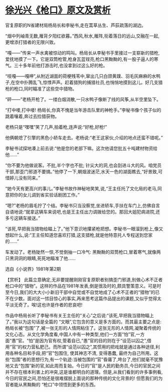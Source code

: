 # [徐光兴《枪口》原文及赏析](https://www.vrrw.net/wx/15340.html)

官复原职的N省建材局杨局长和李秘书,走在蒿草丛生、芦荻疏落的湖边。

“烟中列岫青无数,雁背夕阳红欲暮。”西风,秋水,雁阵,衔着落日的远山,交融在一起,更增添打猎者的无限兴致。

“嘎——”传来一声水禽被惊动的鸣叫。杨局长从李秘书手里接过一支崭新的猎枪,爱抚地摸了一下。它是双筒枪管,枪身瓦蓝锃亮,枪口黑黝黝的,有一股子逼人的寒气。三十多年前他打游击时,也没拿到过这么好的枪。

“吱嘎——嘎呷”,从附近湖面的荷梗残苇中,窜出几只白颈黄蹼、羽毛灰麻麻的水鸭子,在空中扑腾乱飞,惊悸声声。赶着猎狗的捕猎社员,也悄悄地摸到这儿。好几支猎枪的枪口,同时瞄准了这些空中猎物。

“砰——”老杨开枪了。一缕白烟消散,一只水鸭子像断了线的风筝,从半空里坠下。

“打中喽,打中喽! 杨局长,你真不愧是当年游击队里的神枪手。”李秘书像个孩子似的跳着嚷着,奔过去捡猎获物。

老杨只是“嘿嘿”笑了几声,拍着枪,连声说:“好枪,好枪!”

他俩朝熄了引擎的黑色小轿车走去。老杨说:“老王这家伙,介绍的地点还蛮不错呢。”

李秘书试探地凑上前去说:“他是您的老部下嘛。这次他请您批五十吨建材物资给他……”

“你不要为他做说客。不批,半个字也不批; 针尖大的洞,也会刮进斗大的风。咱党员干部,那歪门邪道不要搞。”他停了一下,朝烟波迷茫,水天一色的湖面瞧去,“好景致,可惜婷儿没有同来。”

“她今天有更高兴的事儿。”李秘书故作神秘地笑笑,说,“王主任托了文化局的老马,同意把你的女儿调到省实验话剧团工作。”

“嗯?”老杨的眉毛拧了个结。李秘书只当没察觉,坐进轿车,手扶在车门上,仿佛自言自语地说:“就拿这辆车来说吧,也是王主任出力调拨给您的。那回大姐犯病进院,还多亏这辆车接送。”

“该死,早把我当猎物给瞄上了。”他下意识地攥紧枪把想。李秘书一眼溜到枪上,像又想起什么,说:“王主任知道您喜欢打猎,这支猎枪,就是他特意托人专程送到您家的……”

车发动了。老杨陡然一惊,不觉倒抽一口冷气: 黑黝黝的双筒枪口,冒着寒气,就像两只黑洞洞的眼睛,死死地瞄准了他……

选自《小说界》1981年第2期



【赏析】 此篇立意确定,无非要提醒刚刚官复原职者别搞歪门邪道,别做心术不正者枪口中的“猎物”。这样的作品在1981年发表,倒是很及时的,颇具警策意义。可是时至今日,我们的大大小小新旧干部中自觉或不自觉地成了心术不正者的“猎物”的已不在少数。面对这一怵目惊心的事实,再来思考这篇作品提出的课题,又似乎觉得太平淡无奇了。唉!这也许是作者的悲哀吧!

作品中杨局长听了李秘书有关王主任的“关心”之后说:“该死,早把我当猎物瞄上了。”我以为这句话是全篇的 “文眼”,它包含的意义是多方面的。而其最主要之点是: 杨局长被“包围”了,被一张无形的人情网粘住了。这张无形的人情网,凝聚着传统的文化心态。从文化学角度看,中国人中有一种类型,他们一方面“怕”官,一方面“愚”官。“怕”是因为官有权,管着自已,“愚”官的目的则在于“设范以囚之”,借用“官”的权力营私肥己。而所谓“设范以囚之”,其惯用的把戏就是通过各种途径,利用各种名目和手段,把“官”包围住, 使其神志不清, 变得愚蠢, 最终为自己所用。这些“包围”者的思想行为,有一个轨迹:当被包围的“官”昏庸了,垮台了,他们就毫不犹豫地又去“包围”新的官,如此周而复始。今日的“官”是人民的勤务员,今日的官民之间并不存在根本利害上的冲突,这是谁都明白的道理。但是,从我们看到的许多事例看,今日的官民之间,恐怕还是很难摆脱上面说的那种传统的文化背景的! 但愿我们的为官者能从黑黝黝的 “枪口”中领悟到更多的东西。

